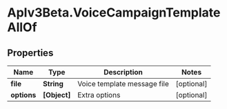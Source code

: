 # ApIv3Beta.VoiceCampaignTemplateAllOf

## Properties

Name | Type | Description | Notes
------------ | ------------- | ------------- | -------------
**file** | **String** | Voice template message file | [optional] 
**options** | **[Object]** | Extra options | [optional] 



